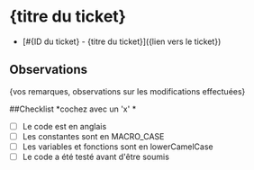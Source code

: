 # {titre du ticket}
- [#{ID du ticket} - {titre du ticket}]({lien vers le ticket})

## Observations
{vos remarques, observations sur les modifications effectuées}

##Checklist
*cochez avec un 'x' *
- [ ] Le code est en anglais
- [ ] Les constantes sont en MACRO_CASE
- [ ] Les variables et fonctions sont en lowerCamelCase
- [ ] Le code a été testé avant d'être soumis
